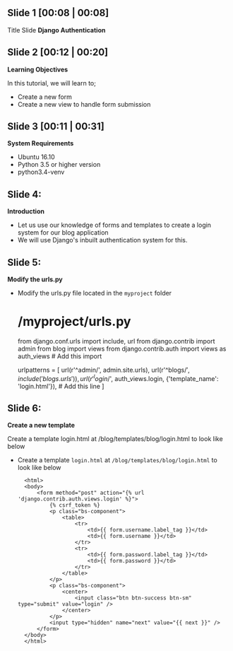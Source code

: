 Slide 1 [00:08 | 00:08]
------------
Title Slide
**Django Authentication**

Slide 2 [00:12 | 00:20]
--------------

**Learning Objectives**

In this tutorial, we will learn to;
  - Create a new form
  - Create a new view to handle form submission

Slide 3 [00:11 | 00:31]
---------------

**System Requirements**
  - Ubuntu 16.10
  - Python 3.5 or higher version
  - python3.4-venv

Slide 4:
----------------

**Introduction**

- Let us use our knowledge of forms and templates to create a login system for our blog application
- We will use Django's inbuilt authentication system for this.

Slide 5:
----------------

**Modify the urls.py**

- Modify the urls.py file located in the ```myproject``` folder

    # /myproject/urls.py
    from django.conf.urls import include, url
    from django.contrib import admin
    from blog import views
    from django.contrib.auth import views as auth_views # Add this import


    urlpatterns = [
        url(r'^admin/', admin.site.urls),
        url(r'^blogs/$', include('blogs.urls')),
        url(r'^login/$', auth_views.login, {'template_name': 'login.html'}), # Add this line
    ]

Slide 6:
------------------

**Create a new template**

Create a template login.html at /blog/templates/blog/login.html to look like below

- Create a template ```login.html``` at ```/blog/templates/blog/login.html``` to look like below

        <html>
        <body>
            <form method="post" action="{% url 'django.contrib.auth.views.login' %}">
                {% csrf_token %}
                <p class="bs-component">
                    <table>
                        <tr>
                            <td>{{ form.username.label_tag }}</td>
                            <td>{{ form.username }}</td>
                        </tr>
                        <tr>
                            <td>{{ form.password.label_tag }}</td>
                            <td>{{ form.password }}</td>
                        </tr>
                    </table>
                </p>
                <p class="bs-component">
                    <center>
                        <input class="btn btn-success btn-sm" type="submit" value="login" />
                    </center>
                </p>
                <input type="hidden" name="next" value="{{ next }}" />
            </form>
        </body>
        </html>

